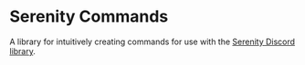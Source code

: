 # Serenity Commands

A library for intuitively creating commands for use with the [Serenity Discord library](https://github.com/serenity-rs/serenity).
